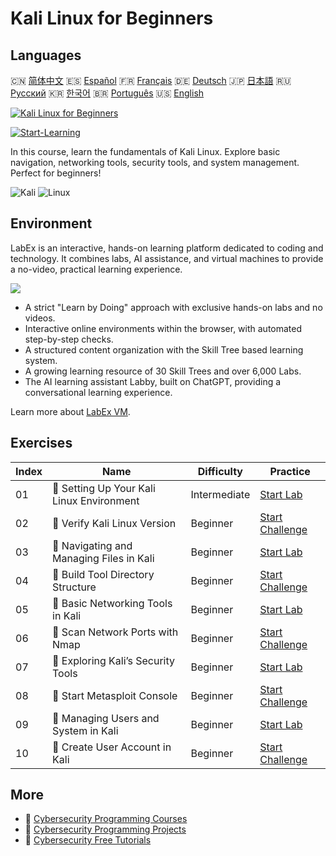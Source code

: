 # Kali Linux for Beginners

## Languages

🇨🇳 [简体中文](README_zh.md) 🇪🇸 [Español](README_es.md) 🇫🇷 [Français](README_fr.md) 🇩🇪 [Deutsch](README_de.md) 🇯🇵 [日本語](README_ja.md) 🇷🇺 [Русский](README_ru.md) 🇰🇷 [한국어](README_ko.md) 🇧🇷 [Português](README_pt.md) 🇺🇸 [English](README.md) 

[![Kali Linux for Beginners](https://cover-creator.labex.io/kali-linux-for-beginners.png)](https://labex.io/courses/kali-linux-for-beginners)

[![Start-Learning](https://img.shields.io/badge/Start-Learning-whitesmoke?style=for-the-badge)](https://labex.io/courses/kali-linux-for-beginners)

In this course, learn the fundamentals of Kali Linux. Explore basic navigation, networking tools, security tools, and system management. Perfect for beginners!

![Kali](https://img.shields.io/badge/Kali-whitesmoke?style=for-the-badge&logo=kali)
![Linux](https://img.shields.io/badge/Linux-whitesmoke?style=for-the-badge&logo=linux)


## Environment

LabEx is an interactive, hands-on learning platform dedicated to coding and technology. It combines labs, AI assistance, and virtual machines to provide a no-video, practical learning experience.

![](https://tutorial-screenshot.getvm.io/images/vm-1725247253.png)

- A strict "Learn by Doing" approach with exclusive hands-on labs and no videos.
- Interactive online environments within the browser, with automated step-by-step checks.
- A structured content organization with the Skill Tree based learning system.
- A growing learning resource of 30 Skill Trees and over 6,000 Labs.
- The AI learning assistant Labby, built on ChatGPT, providing a conversational learning experience.

Learn more about [LabEx VM](https://support.labex.io/using-labex/virtual-machine).

## Exercises

|   Index | Name                                      | Difficulty   | Practice                                                                                                              |
|---------|-------------------------------------------|--------------|-----------------------------------------------------------------------------------------------------------------------|
|      01 | 📖 Setting Up Your Kali Linux Environment | Intermediate | <a target='_blank' href='https://labex.io/tutorials/kali-setting-up-your-kali-linux-environment-552195'>Start Lab</a> |
|      02 | 🎯 Verify Kali Linux Version              | Beginner     | <a target='_blank' href='https://labex.io/tutorials/kali-verify-kali-linux-version-552268'>Start Challenge</a>        |
|      03 | 📖 Navigating and Managing Files in Kali  | Beginner     | <a target='_blank' href='https://labex.io/tutorials/kali-navigating-and-managing-files-in-kali-552194'>Start Lab</a>  |
|      04 | 🎯 Build Tool Directory Structure         | Beginner     | <a target='_blank' href='https://labex.io/tutorials/kali-build-tool-directory-structure-552274'>Start Challenge</a>   |
|      05 | 📖 Basic Networking Tools in Kali         | Beginner     | <a target='_blank' href='https://labex.io/tutorials/kali-basic-networking-tools-in-kali-552191'>Start Lab</a>         |
|      06 | 🎯 Scan Network Ports with Nmap           | Beginner     | <a target='_blank' href='https://labex.io/tutorials/kali-scan-network-ports-with-nmap-552280'>Start Challenge</a>     |
|      07 | 📖 Exploring Kali’s Security Tools        | Beginner     | <a target='_blank' href='https://labex.io/tutorials/kali-exploring-kali-s-security-tools-552192'>Start Lab</a>        |
|      08 | 🎯 Start Metasploit Console               | Beginner     | <a target='_blank' href='https://labex.io/tutorials/kali-start-metasploit-console-552287'>Start Challenge</a>         |
|      09 | 📖 Managing Users and System in Kali      | Beginner     | <a target='_blank' href='https://labex.io/tutorials/kali-managing-users-and-system-in-kali-552193'>Start Lab</a>      |
|      10 | 🎯 Create User Account in Kali            | Beginner     | <a target='_blank' href='https://labex.io/tutorials/kali-create-user-account-in-kali-552291'>Start Challenge</a>      |

## More

- 🔗 [Cybersecurity Programming Courses](https://github.com/labex-labs/awesome-programming-courses)
- 🔗 [Cybersecurity Programming Projects](https://github.com/labex-labs/awesome-programming-projects)
- 🔗 [Cybersecurity Free Tutorials](https://github.com/labex-labs/cybersecurity-free-tutorials)

